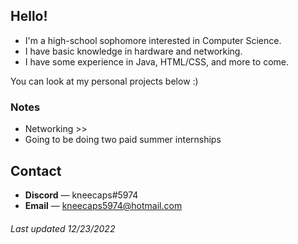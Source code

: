 ## **Hello!**
* I'm a high-school sophomore interested in Computer Science.
* I have basic knowledge in hardware and networking.
* I have some experience in Java, HTML/CSS, and more to come.

You can look at my personal projects below :)

### **Notes**
* Networking >>
* Going to be doing two paid summer internships

## **Contact**
* **Discord** — kneecaps#5974
* **Email** — kneecaps5974@hotmail.com

###### Last updated 12/23/2022
